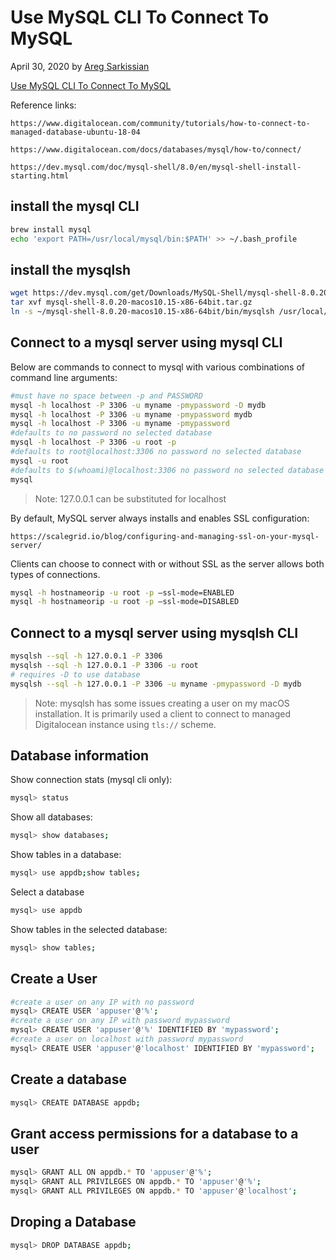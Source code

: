 # Use MySQL CLI To Connect To MySQL

April 30, 2020 by [Areg Sarkissian](https://aregsar.com/about)

[Use MySQL CLI To Connect To MySQL](https://aregsar.com/blog/2020/use-mysql-cli-to-connect-to-mysql)

Reference links:

`https://www.digitalocean.com/community/tutorials/how-to-connect-to-managed-database-ubuntu-18-04`

`https://www.digitalocean.com/docs/databases/mysql/how-to/connect/`

`https://dev.mysql.com/doc/mysql-shell/8.0/en/mysql-shell-install-starting.html`

## install the mysql CLI

```bash
brew install mysql
echo 'export PATH=/usr/local/mysql/bin:$PATH' >> ~/.bash_profile
```

## install the mysqlsh

```bash
wget https://dev.mysql.com/get/Downloads/MySQL-Shell/mysql-shell-8.0.20-macos10.15-x86-64bit.tar.gz
tar xvf mysql-shell-8.0.20-macos10.15-x86-64bit.tar.gz
ln -s ~/mysql-shell-8.0.20-macos10.15-x86-64bit/bin/mysqlsh /usr/local/bin/
```

## Connect to a mysql server using mysql CLI

Below are commands to connect to mysql with various combinations of command line arguments:

```bash
#must have no space between -p and PASSWORD
mysql -h localhost -P 3306 -u myname -pmypassword -D mydb
mysql -h localhost -P 3306 -u myname -pmypassword mydb
mysql -h localhost -P 3306 -u myname -pmypassword
#defaults to no password no selected database
mysql -h localhost -P 3306 -u root -p
#defaults to root@localhost:3306 no password no selected database
mysql -u root
#defaults to $(whoami)@localhost:3306 no password no selected database
mysql
```

> Note: 127.0.0.1 can be substituted for localhost


By default, MySQL server always installs and enables SSL configuration:

`https://scalegrid.io/blog/configuring-and-managing-ssl-on-your-mysql-server/`

Clients can choose to connect with or without SSL as the server allows both types of connections.

```bash
mysql -h hostnameorip -u root -p –ssl-mode=ENABLED
mysql -h hostnameorip -u root -p –ssl-mode=DISABLED
```

## Connect to a mysql server using mysqlsh CLI

```bash
mysqlsh --sql -h 127.0.0.1 -P 3306
mysqlsh --sql -h 127.0.0.1 -P 3306 -u root
# requires -D to use database
mysqlsh --sql -h 127.0.0.1 -P 3306 -u myname -pmypassword -D mydb
```

> Note: mysqlsh has some issues creating a user on my macOS installation. It is primarily used a client to connect to managed Digitalocean instance using `tls://` scheme.

## Database information

Show connection stats (mysql cli only):

```bash
mysql> status
```

Show all databases:

```bash
mysql> show databases;
```

Show tables in a database:

```bash
mysql> use appdb;show tables;
```

Select a database

```bash
mysql> use appdb
```

Show tables in the selected database:

```bash
mysql> show tables;
```

## Create a User

```bash
#create a user on any IP with no password
mysql> CREATE USER 'appuser'@'%';
#create a user on any IP with password mypassword
mysql> CREATE USER 'appuser'@'%' IDENTIFIED BY 'mypassword';
#create a user on localhost with password mypassword
mysql> CREATE USER 'appuser'@'localhost' IDENTIFIED BY 'mypassword';
```

## Create a database

```bash
mysql> CREATE DATABASE appdb;
```

## Grant access permissions for a database to a user

```bash
mysql> GRANT ALL ON appdb.* TO 'appuser'@'%';
mysql> GRANT ALL PRIVILEGES ON appdb.* TO 'appuser'@'%';
mysql> GRANT ALL PRIVILEGES ON appdb.* TO 'appuser'@'localhost';
```

## Droping a Database

```bash
mysql> DROP DATABASE appdb;
```
